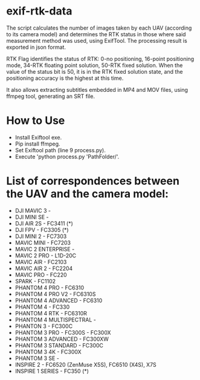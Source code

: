 # exif-rtk-data
The script calculates the number of images taken by each UAV (according to its camera model) and determines the RTK status in those where said measurement method was used, using ExifTool. The processing result is exported in json format.

RTK Flag identifies the status of RTK: 0-no positioning, 16-point positioning mode, 34-RTK floating point solution, 50-RTK fixed solution.
When the value of the status bit is 50, it is in the RTK fixed solution state, and the positioning accuracy is the highest at this time.

It also allows extracting subtitles embedded in MP4 and MOV files, using ffmpeg tool, generating an SRT file.

# How to Use
- Install Exiftool exe.
- Pip install ffmpeg.
- Set Exiftool path (line 9 process.py).
- Execute 'python process.py 'PathFolder/'.

# List of correspondences between the UAV and the camera model:
- DJI MAVIC 3 - 
- DJI MINI SE -   
- DJI AIR 2S - FC3411 (*)
- DJI FPV - FC3305  (*)
- DJI MINI 2 - FC7303 
- MAVIC MINI - FC7203
- MAVIC 2 ENTERPRISE - 
- MAVIC 2 PRO - L1D-20C
- MAVIC AIR - FC2103 
- MAVIC AIR 2 - FC2204 
- MAVIC PRO - FC220
- SPARK - FC1102 
- PHANTOM 4 PRO - FC6310
- PHANTOM 4 PRO V2 - FC6310S
- PHANTOM 4 ADVANCED - FC6310  
- PHANTOM 4 - FC330
- PHANTOM 4 RTK - FC6310R
- PHANTOM 4 MULTISPECTRAL - 
- PHANTON 3 - FC300C  
- PHANTOM 3 PRO - FC300S - FC300X
- PHANTOM 3 ADVANCED - FC300XW
- PHANTOM 3 STANDARD - FC300C
- PHANTOM 3 4K - FC300X 
- PHANTOM 3 SE - 
- INSPIRE 2 -  FC6520 (ZenMuse X5S), FC6510 (X4S),  X7S 
- INSPIRE 1 SERIES - FC350 (*)